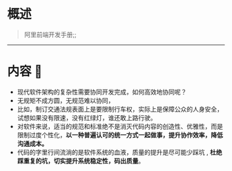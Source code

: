 # 概述
> 阿里前端开发手册;; 
---
# 内容 :japanese_ogre:
* 现代软件架构的复杂性需要协同开发完成，如何高效地协同呢？
* 无规矩不成方圆，无规范难以协同，
* 比如，制订交通法规表面上是要限制行车权，实际上是保障公众的人身安全，试想如果没有限速，没有红绿灯，谁还敢上路行驶。
* 对软件来说，适当的规范和标准绝不是消灭代码内容的创造性、优雅性，而是限制过度个性化，**以一种普遍认可的统一方式一起做事，提升协作效率，降低沟通成本。**
* 代码的字里行间流淌的是软件系统的血液，质量的提升是尽可能少踩坑 , **杜绝踩重复的坑，切实提升系统稳定性，码出质量**。